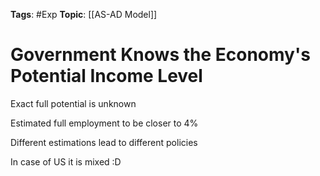 
**Tags**: #Exp 
**Topic**: [[AS-AD Model]]

# Government Knows the Economy's Potential Income Level
Exact full potential is unknown

Estimated full employment to be closer to 4%

Different estimations lead to different policies

In case of US it is mixed :D